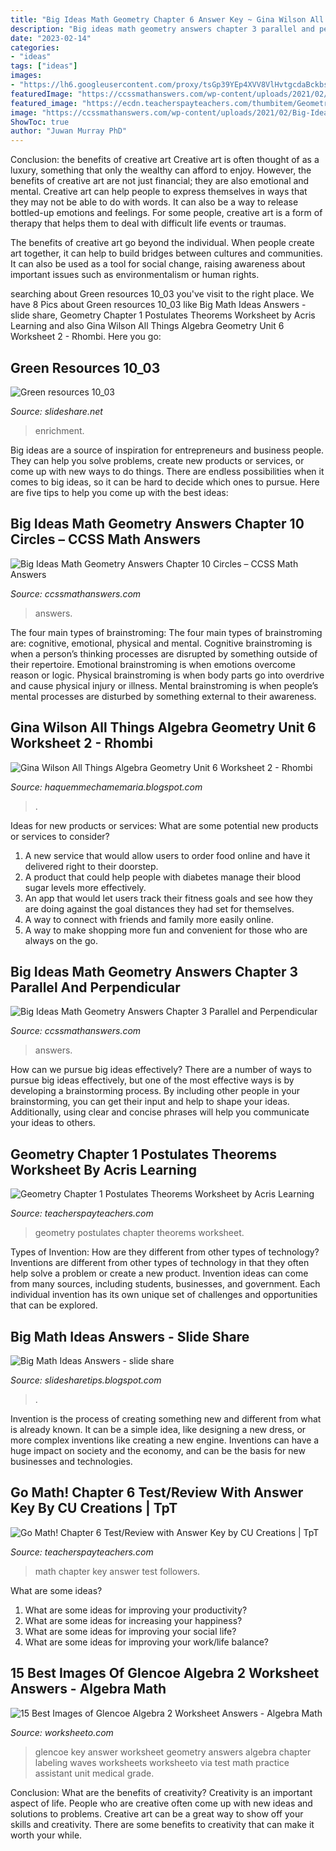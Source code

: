 ```yaml
---
title: "Big Ideas Math Geometry Chapter 6 Answer Key ~ Gina Wilson All Things Algebra Geometry Unit 6 Worksheet 2"
description: "Big ideas math geometry answers chapter 3 parallel and perpendicular"
date: "2023-02-14"
categories:
- "ideas"
tags: ["ideas"]
images:
- "https://lh6.googleusercontent.com/proxy/tsGp39YEp4XVV8VlHvtgcdaBckbsJ2wCsrzuEbBRSoLcf9zVsQ0tiObBzBhRV2PWagqyctyUxKcozYTSQW_3rY9a--l1BUsdfPnD7eu70saIcLOyo9NlkKpAoi1-Ny3m33jyjAPjLYwX5G0cPF6WFxpIJztSyS9egnPSUp96ZeNfJL1q8PATSyUZvnEmxnHva0Ym-_FAuQFWZlSE=s0-d"
featuredImage: "https://ccssmathanswers.com/wp-content/uploads/2021/02/Big-Ideas-Math-Geometry-Answers-Chapter-10-Circles-10.3-Ans-13.png"
featured_image: "https://ecdn.teacherspayteachers.com/thumbitem/Geometry-Chapter-1-Postulates-Theorems-Worksheet-1364379561/original-381739-1.jpg"
image: "https://ccssmathanswers.com/wp-content/uploads/2021/02/Big-Ideas-Math-Answers-Geometry-Chapter-3-31.png"
ShowToc: true
author: "Juwan Murray PhD"
---
```



Conclusion: the benefits of creative art
Creative art is often thought of as a luxury, something that only the wealthy can afford to enjoy. However, the benefits of creative art are not just financial; they are also emotional and mental.
Creative art can help people to express themselves in ways that they may not be able to do with words. It can also be a way to release bottled-up emotions and feelings. For some people, creative art is a form of therapy that helps them to deal with difficult life events or traumas.

The benefits of creative art go beyond the individual. When people create art together, it can help to build bridges between cultures and communities. It can also be used as a tool for social change, raising awareness about important issues such as environmentalism or human rights.

	

		
searching about Green resources 10_03 you've visit to the right place. We have 8 Pics about Green resources 10_03 like Big Math Ideas Answers - slide share, Geometry Chapter 1 Postulates Theorems Worksheet by Acris Learning and also Gina Wilson All Things Algebra Geometry Unit 6 Worksheet 2 - Rhombi. Here you go:
		
    
## Green Resources 10_03

<img loading=lazy src="https://image.slidesharecdn.com/greenresources1003-150323104214-conversion-gate01/95/green-resources-1003-5-638.jpg?cb=1427125373" onerror="this.onerror=null;this.src='https://tse3.mm.bing.net/th?id=OIP.2kaoJiEx3pARJ6E-SyeZ5AHaJl&amp;pid=15.1';" alt="Green resources 10_03">

_Source: slideshare.net_

>enrichment. 

	

Big ideas are a source of inspiration for entrepreneurs and business people. They can help you solve problems, create new products or services, or come up with new ways to do things. There are endless possibilities when it comes to big ideas, so it can be hard to decide which ones to pursue. Here are five tips to help you come up with the best ideas: 

    
## Big Ideas Math Geometry Answers Chapter 10 Circles – CCSS Math Answers

<img loading=lazy src="https://ccssmathanswers.com/wp-content/uploads/2021/02/Big-Ideas-Math-Geometry-Answers-Chapter-10-Circles-10.3-Ans-13.png" onerror="this.onerror=null;this.src='https://tse3.mm.bing.net/th?id=OIP.CiYkEh1E1Qddv7ER4gB29QHaB-&amp;pid=15.1';" alt="Big Ideas Math Geometry Answers Chapter 10 Circles – CCSS Math Answers">

_Source: ccssmathanswers.com_

>answers. 

	

The four main types of brainstroming:
The four main types of brainstroming are: cognitive, emotional, physical and mental. Cognitive brainstroming is when a person’s thinking processes are disrupted by something outside of their repertoire. Emotional brainstroming is when emotions overcome reason or logic. Physical brainstroming is when body parts go into overdrive and cause physical injury or illness. Mental brainstroming is when people’s mental processes are disturbed by something external to their awareness.

    
## Gina Wilson All Things Algebra Geometry Unit 6 Worksheet 2 - Rhombi

<img loading=lazy src="https://lh3.googleusercontent.com/proxy/-aZzKdgDNaMP37WS3q8eXYXQ1332j1maQFSGp9eMI2Nb3fI9oSdipYrtDdrYvALGo8xEi7ifgnaaD38YUaf5sMfHgbvWReepWZ9kkIZFQf95ev8nYoP2zbTXRMIGizmfw1u9_wd4VdKZD5kupxTM_Qa2PA=w1200-h630-p-k-no-nu" onerror="this.onerror=null;this.src='https://tse1.mm.bing.net/th?id=OIP.NFaq9L-G7cnXKTAnHp4P1AHaGi&amp;pid=15.1';" alt="Gina Wilson All Things Algebra Geometry Unit 6 Worksheet 2 - Rhombi">

_Source: haquemmechamemaria.blogspot.com_

>. 

	

Ideas for new products or services: What are some potential new products or services to consider?
1. A new service that would allow users to order food online and have it delivered right to their doorstep.
2. A product that could help people with diabetes manage their blood sugar levels more effectively.
3. An app that would let users track their fitness goals and see how they are doing against the goal distances they had set for themselves.
4. A way to connect with friends and family more easily online.
5. A way to make shopping more fun and convenient for those who are always on the go.

    
## Big Ideas Math Geometry Answers Chapter 3 Parallel And Perpendicular

<img loading=lazy src="https://ccssmathanswers.com/wp-content/uploads/2021/02/Big-Ideas-Math-Answers-Geometry-Chapter-3-31.png" onerror="this.onerror=null;this.src='https://tse1.mm.bing.net/th?id=OIP.2TKSm27QYQ52iHTTYPQoSgAAAA&amp;pid=15.1';" alt="Big Ideas Math Geometry Answers Chapter 3 Parallel and Perpendicular">

_Source: ccssmathanswers.com_

>answers. 

	

How can we pursue big ideas effectively?
There are a number of ways to pursue big ideas effectively, but one of the most effective ways is by developing a brainstorming process. By including other people in your brainstorming, you can get their input and help to shape your ideas. Additionally, using clear and concise phrases will help you communicate your ideas to others.

    
## Geometry Chapter 1 Postulates Theorems Worksheet By Acris Learning

<img loading=lazy src="https://ecdn.teacherspayteachers.com/thumbitem/Geometry-Chapter-1-Postulates-Theorems-Worksheet-1364379561/original-381739-1.jpg" onerror="this.onerror=null;this.src='https://tse3.mm.bing.net/th?id=OIP.8cSp63aUC-KX_coNKlaIOQAAAA&amp;pid=15.1';" alt="Geometry Chapter 1 Postulates Theorems Worksheet by Acris Learning">

_Source: teacherspayteachers.com_

>geometry postulates chapter theorems worksheet. 

	

Types of Invention: How are they different from other types of technology?
Inventions are different from other types of technology in that they often help solve a problem or create a new product. Invention ideas can come from many sources, including students, businesses, and government. Each individual invention has its own unique set of challenges and opportunities that can be explored.

    
## Big Math Ideas Answers - Slide Share

<img loading=lazy src="https://lh6.googleusercontent.com/proxy/tsGp39YEp4XVV8VlHvtgcdaBckbsJ2wCsrzuEbBRSoLcf9zVsQ0tiObBzBhRV2PWagqyctyUxKcozYTSQW_3rY9a--l1BUsdfPnD7eu70saIcLOyo9NlkKpAoi1-Ny3m33jyjAPjLYwX5G0cPF6WFxpIJztSyS9egnPSUp96ZeNfJL1q8PATSyUZvnEmxnHva0Ym-_FAuQFWZlSE=s0-d" onerror="this.onerror=null;this.src='https://tse3.mm.bing.net/th?id=OIP.xaqCieI6Qd6by3NMDe6TMwHaJl&amp;pid=15.1';" alt="Big Math Ideas Answers - slide share">

_Source: slidesharetips.blogspot.com_

>. 

	

Invention is the process of creating something new and different from what is already known. It can be a simple idea, like designing a new dress, or more complex inventions like creating a new engine. Inventions can have a huge impact on society and the economy, and can be the basis for new businesses and technologies.

    
## Go Math! Chapter 6 Test/Review With Answer Key By CU Creations | TpT

<img loading=lazy src="https://ecdn.teacherspayteachers.com/thumbitem/Go-Math-Chapter-6-Test-Review-with-Answer-Key-2962781-1500873523/original-2962781-3.jpg" onerror="this.onerror=null;this.src='https://tse3.mm.bing.net/th?id=OIP.tG1VyRcnsEFksCfHXSIdIQAAAA&amp;pid=15.1';" alt="Go Math! Chapter 6 Test/Review with Answer Key by CU Creations | TpT">

_Source: teacherspayteachers.com_

>math chapter key answer test followers. 

	

What are some ideas?
1. What are some ideas for improving your productivity? 
2. What are some ideas for increasing your happiness? 
3. What are some ideas for improving your social life? 
4. What are some ideas for improving your work/life balance?

    
## 15 Best Images Of Glencoe Algebra 2 Worksheet Answers - Algebra Math

<img loading=lazy src="http://www.worksheeto.com/postpic/2014/02/glencoe-geometry-worksheets-answer-key-for-chapter-1_114642.png" onerror="this.onerror=null;this.src='https://tse4.mm.bing.net/th?id=OIP.Jzgq7mmq1xYBLmfOnRIDrwHaJl&amp;pid=15.1';" alt="15 Best Images of Glencoe Algebra 2 Worksheet Answers - Algebra Math">

_Source: worksheeto.com_

>glencoe key answer worksheet geometry answers algebra chapter labeling waves worksheets worksheeto via test math practice assistant unit medical grade. 

	

Conclusion: What are the benefits of creativity?
Creativity is an important aspect of life. People who are creative often come up with new ideas and solutions to problems. Creative art can be a great way to show off your skills and creativity. There are some benefits to creativity that can make it worth your while.

